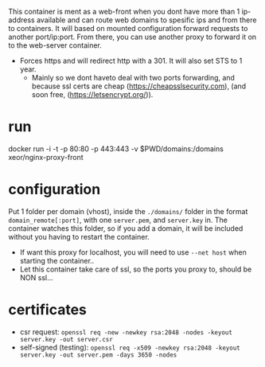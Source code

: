 This container is ment as a web-front when you dont have more than 1 ip-address available and can route web domains to spesific ips and from there to containers.
It will based on mounted configuration forward requests to another port/ip:port. From there, you can use another proxy to forward it on to the web-server container.

* Forces https and will redirect http with a 301. It will also set STS to 1 year.
  * Mainly so we dont haveto deal with two ports forwarding, and because ssl certs are cheap (https://cheapsslsecurity.com), (and soon free, (https://letsencrypt.org/)).

# run 
docker run -i -t -p 80:80 -p 443:443 -v $PWD/domains:/domains xeor/nginx-proxy-front

# configuration
Put 1 folder per domain (vhost), inside the `./domains/` folder in the format `domain_remote[:port]`, with one `server.pem`, and `server.key` in.
The container watches this folder, so if you add a domain, it will be included without you having to restart the container.

* If want this proxy for localhost, you will need to use `--net host` when starting the container..
* Let this container take care of ssl, so the ports you proxy to, should be NON ssl...

# certificates
* csr request: `openssl req -new -newkey rsa:2048 -nodes -keyout server.key -out server.csr`
* self-signed (testing): `openssl req -x509 -newkey rsa:2048 -keyout server.key -out server.pem -days 3650 -nodes`
